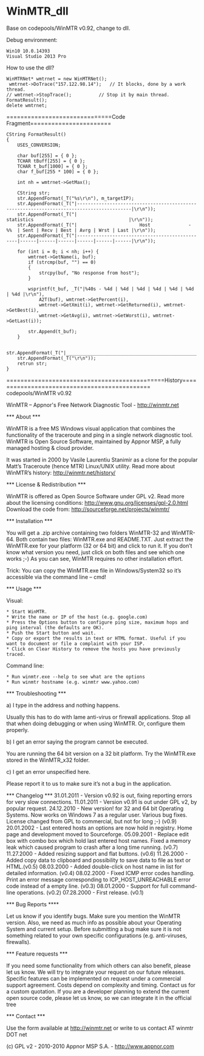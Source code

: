 # WinMTR_dll
Base on codepools/WinMTR v0.92, change to dll.

Debug environment:
	
	Win10 10.0.14393
	Visual Studio 2013 Pro

How to use the dll?

	WinMTRNet* wmtrnet = new WinMTRNet();
	 wmtrnet->DoTrace("157.122.98.14");   // It blocks, done by a work thread.
	// wmtrnet->StopTrace();	      // Stop it by main thread.
	FormatResult();
	delete wmtrnet;

==============================Code Fragment=======================

	CString FormatResult()
	{
		USES_CONVERSION;

		char buf[255] = { 0 };
		TCHAR tBuff[255] = { 0 };
		TCHAR t_buf[1000] = { 0 };
		char f_buf[255 * 100] = { 0 };

		int nh = wmtrnet->GetMax();

		CString str;
		str.AppendFormat(_T("%s\r\n"), m_targetIP);
		str.AppendFormat(_T("|------------------------------------------------------------------------------------------|\r\n"));
		str.AppendFormat(_T("|                                             statistics                                   |\r\n"));
		str.AppendFormat(_T("|                       Host              -   %%  | Sent | Recv | Best | Avrg | Wrst | Last |\r\n"));
		str.AppendFormat(_T("|------------------------------------------------|------|------|------|------|------|------|\r\n"));

		for (int i = 0; i < nh; i++) {
			wmtrnet->GetName(i, buf);
			if (strcmp(buf, "") == 0)
			{
				strcpy(buf, "No response from host");
			}

			wsprintf(t_buf, _T("|%40s - %4d | %4d | %4d | %4d | %4d | %4d | %4d |\r\n"),
				A2T(buf), wmtrnet->GetPercent(i),
				wmtrnet->GetXmit(i), wmtrnet->GetReturned(i), wmtrnet->GetBest(i),
				wmtrnet->GetAvg(i), wmtrnet->GetWorst(i), wmtrnet->GetLast(i));

			str.Append(t_buf);
		}

		str.AppendFormat(_T("|________________________________________________|______|______|______|______|______|______|\r\n"));
		str.AppendFormat(_T("\r\n"));
		retrun str;
	}

=============================================History=============================================
codepools/WinMTR v0.92


﻿WinMTR – Appnor's Free Network Diagnostic Tool - http://winmtr.net

*** About ***

WinMTR is a free MS Windows visual application that combines the functionality of the traceroute and ping in a single network diagnostic tool. WinMTR is Open Source Software, maintained by Appnor MSP, a fully managed hosting & cloud provider.

It was started in 2000 by Vasile Laurentiu Stanimir  as a clone for the popular Matt’s Traceroute (hence MTR) Linux/UNIX utility. 
Read more about WinMTR’s history: http://winmtr.net/history/

*** License & Redistribution ***

WinMTR is offered as Open Source Software under GPL v2. 
Read more about the licensing conditions: http://www.gnu.org/licenses/gpl-2.0.html
Download the code from: http://sourceforge.net/projects/winmtr/

*** Installation ***

You will get a .zip archive containing two folders WinMTR-32 and WinMTR-64.
Both contain two files: WinMTR.exe and README.TXT.
Just extract the WinMTR.exe for your platform (32 or 64 bit) and click to run it.
If you don’t know what version you need, just click on both files and see which one works ;-)
As you can see, WinMTR requires no other installation effort.

Trick: You can copy the WinMTR.exe file in Windows/System32 so it’s accessible via the command line – cmd!

*** Usage ***

Visual:

    * Start WinMTR.
    * Write the name or IP of the host (e.g. google.com)
    * Press the Options button to configure ping size, maximum hops and ping interval (the defaults are OK).
    * Push the Start button and wait.
    * Copy or export the results in text or HTML format. Useful if you want to document or file a complaint with your ISP.
    * Click on Clear History to remove the hosts you have previously traced.

Command line:

    * Run winmtr.exe --help to see what are the options
    * Run winmtr hostname (e.g. winmtr www.yahoo.com)

*** Troubleshooting ***

a) I type in the address and nothing happens.

Usually this has to do with lame anti-virus or firewall applications. Stop all that when doing debugging or when using WinMTR. Or, configure them properly.

b) I get an error saying the program cannot be executed.

You are running the 64 bit version on a 32 bit platform. Try the WinMTR.exe stored in the WinMTR_x32 folder.

c) I get an error unspecified here.

Please report it to us to make sure it’s not a bug in the application.


*** Changelog ***
31.01.2011 - Version v0.92 is out, fixing reporting errors for very slow connections.
11.01.2011 - Version v0.91 is out under GPL v2, by popular request.
24.12.2010 - New version! for 32 and 64 bit Operating Systems. Now works on Windows 7 as a regular user. Various bug fixes. License changed from GPL to commercial, but not for long ;-) (v0.9) 
20.01.2002 - Last entered hosts an options are now hold in registry. Home page and development moved to Sourceforge.
05.09.2001 - Replace edit box with combo box which hold last entered host names. Fixed a memory leak which caused program to crash after a long time running. (v0.7)
11.27.2000 - Added resizing support and flat buttons. (v0.6)
11.26.2000 - Added copy data to clipboard and possibility to save data to file as text or HTML.(v0.5)
08.03.2000 - Added double-click on host name in list for detailed information. (v0.4)
08.02.2000 - Fixed ICMP error codes handling. Print an error message corresponding to ICP_HOST_UNREACHABLE error code instead of a empty line. (v0.3)
08.01.2000 - Support for full command-line operations. (v0.2)
07.28.2000 - First release. (v0.1)

*** Bug Reports ****

Let us know if you identify bugs. Make sure you mention the WinMTR version. Also, we need as much info as possible about your Operating System and current setup. 
Before submitting a bug make sure it is not something related to your own specific configurations (e.g. anti-viruses, firewalls). 

*** Feature requests ***

If you need some functionality from which others can also benefit, please let us know. We will try to integrate your request on our future releases.
Specific features can be implemented on request under a commercial support agreement. Costs depend on complexity and timing. Contact us for a custom quotation. 
If you are a developer planning to extend the current open source code, please let us know, so we can integrate it in the official tree


*** Contact ***

Use the form available at http://winmtr.net or write to us contact AT winmtr DOT net

(c) GPL v2 -  2010-2010 Appnor MSP S.A. - http://www.appnor.com
